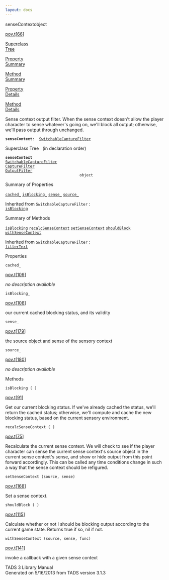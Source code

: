 ```yaml
---
layout: docs
---
```

<span class="title">senseContext</span><span class="type">object</span>

[pov.t](../file/pov.t.html)\[[66](../source/pov.t.html#66)\]

[Superclass  
Tree](#_SuperClassTree_)

[Property  
Summary](#_PropSummary_)

[Method  
Summary](#_MethodSummary_)

[Property  
Details](#_Properties_)

[Method  
Details](#_Methods_)



Sense context output filter. When the sense context doesn't allow the
player character to sense whatever's going on, we'll block all output;
otherwise, we'll pass output through unchanged.

**`senseContext`**` :   `[`SwitchableCaptureFilter`](../object/SwitchableCaptureFilter.html)



<span id="_SuperClassTree_"></span>



<span class="hdln">Superclass Tree</span>   (in declaration order)



**`senseContext`**  
[`SwitchableCaptureFilter`](../object/SwitchableCaptureFilter.html)  
[`CaptureFilter`](../object/CaptureFilter.html)  
[`OutputFilter`](../object/OutputFilter.html)  
`                                 object`  
<span id="_PropSummary_"></span>



<span class="hdln">Summary of Properties</span>  



[`cached_`](#cached_) [`isBlocking_`](#isBlocking_) [`sense_`](#sense_) [`source_`](#source_)

Inherited from `SwitchableCaptureFilter` :  
[`isBlocking`](../object/SwitchableCaptureFilter.html#isBlocking)





<span id="_MethodSummary_"></span>



<span class="hdln">Summary of Methods</span>  



[`isBlocking`](#isBlocking) [`recalcSenseContext`](#recalcSenseContext) [`setSenseContext`](#setSenseContext) [`shouldBlock`](#shouldBlock) [`withSenseContext`](#withSenseContext)

Inherited from `SwitchableCaptureFilter` :  
[`filterText`](../object/SwitchableCaptureFilter.html#filterText)





<span id="_Properties_"></span>



<span class="hdln">Properties</span>  



<span id="cached_"></span>

`cached_`

[pov.t](../file/pov.t.html)\[[109](../source/pov.t.html#109)\]



*no description available*



<span id="isBlocking_"></span>

`isBlocking_`

[pov.t](../file/pov.t.html)\[[108](../source/pov.t.html#108)\]



our current cached blocking status, and its validity



<span id="sense_"></span>

`sense_`

[pov.t](../file/pov.t.html)\[[179](../source/pov.t.html#179)\]



the source object and sense of the sensory context



<span id="source_"></span>

`source_`

[pov.t](../file/pov.t.html)\[[180](../source/pov.t.html#180)\]



*no description available*



<span id="_Methods_"></span>



<span class="hdln">Methods</span>  



<span id="isBlocking"></span>

`isBlocking ( )`

[pov.t](../file/pov.t.html)\[[91](../source/pov.t.html#91)\]



Get our current blocking status. If we've already cached the status,
we'll return the cached status; otherwise, we'll compute and cache the
new blocking status, based on the current sensory environment.



<span id="recalcSenseContext"></span>

`recalcSenseContext ( )`

[pov.t](../file/pov.t.html)\[[75](../source/pov.t.html#75)\]



Recalculate the current sense context. We will check to see if the
player character can sense the current sense context's source object in
the current sense context's sense, and show or hide output from this
point forward accordingly. This can be called any time conditions change
in such a way that the sense context should be refigured.



<span id="setSenseContext"></span>

`setSenseContext (source, sense)`

[pov.t](../file/pov.t.html)\[[168](../source/pov.t.html#168)\]



Set a sense context.



<span id="shouldBlock"></span>

`shouldBlock ( )`

[pov.t](../file/pov.t.html)\[[115](../source/pov.t.html#115)\]



Calculate whether or not I should be blocking output according to the
current game state. Returns true if so, nil if not.



<span id="withSenseContext"></span>

`withSenseContext (source, sense, func)`

[pov.t](../file/pov.t.html)\[[141](../source/pov.t.html#141)\]



invoke a callback with a given sense context





TADS 3 Library Manual  
Generated on 5/16/2013 from TADS version 3.1.3


